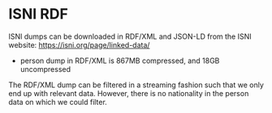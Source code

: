 # ISNI RDF

ISNI dumps can be downloaded in RDF/XML and JSON-LD from the ISNI website: https://isni.org/page/linked-data/

* person dump in RDF/XML is 867MB compressed, and 18GB uncompressed

The RDF/XML dump can be filtered in a streaming fashion such that we only end up with relevant data.
However, there is no nationality in the person data on which we could filter.
